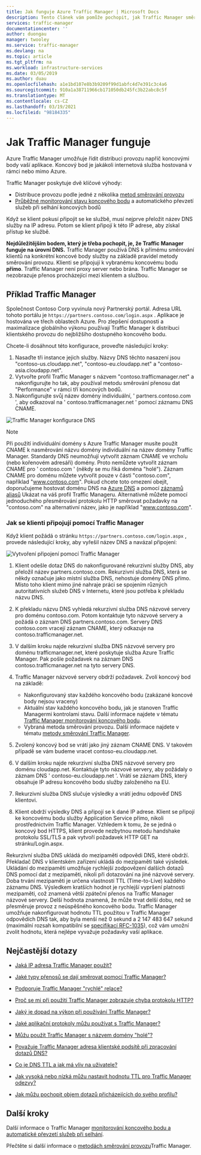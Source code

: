 ```yaml
---
title: Jak funguje Azure Traffic Manager | Microsoft Docs
description: Tento článek vám pomůže pochopit, jak Traffic Manager směrovat provoz pro zajištění vysokého výkonu a dostupnosti webových aplikací.
services: traffic-manager
documentationcenter: ''
author: duongau
manager: twooley
ms.service: traffic-manager
ms.devlang: na
ms.topic: article
ms.tgt_pltfrm: na
ms.workload: infrastructure-services
ms.date: 03/05/2019
ms.author: duau
ms.openlocfilehash: a1e1bd107e8b3b9209f99d1abfc4d7e391c3c4a6
ms.sourcegitcommit: 910a1a38711966cb171050db245fc3b22abc8c5f
ms.translationtype: MT
ms.contentlocale: cs-CZ
ms.lasthandoff: 03/19/2021
ms.locfileid: "98184335"
---
```

# <a name="how-traffic-manager-works"></a>Jak Traffic Manager funguje

Azure Traffic Manager umožňuje řídit distribuci provozu napříč koncovými body vaší aplikace. Koncový bod je jakákoli internetová služba hostovaná v rámci nebo mimo Azure.

Traffic Manager poskytuje dvě klíčové výhody:

- Distribuce provozu podle jedné z několika [metod směrování provozu](traffic-manager-routing-methods.md)
- [Průběžné monitorování stavu koncového bodu](traffic-manager-monitoring.md) a automatického převzetí služeb při selhání koncových bodů

Když se klient pokusí připojit se ke službě, musí nejprve přeložit název DNS služby na IP adresu. Potom se klient připojí k této IP adrese, aby získal přístup ke službě.

**Nejdůležitějším bodem, který je třeba pochopit, je, že Traffic Manager funguje na úrovni DNS.**  Traffic Manager používá DNS k přímému směrování klientů na konkrétní koncové body služby na základě pravidel metody směrování provozu. Klienti se připojují k vybranému koncovému bodu **přímo**. Traffic Manager není proxy server nebo brána. Traffic Manager se nezobrazuje přenos procházející mezi klientem a službou.

## <a name="traffic-manager-example"></a>Příklad Traffic Manager

Společnost Contoso Corp vyvinula nový Partnerský portál. Adresa URL tohoto portálu je `https://partners.contoso.com/login.aspx` . Aplikace je hostována ve třech oblastech Azure. Pro zlepšení dostupnosti a maximalizace globálního výkonu používají Traffic Manager k distribuci klientského provozu do nejbližšího dostupného koncového bodu.

Chcete-li dosáhnout této konfigurace, proveďte následující kroky:

1. Nasaďte tři instance jejich služby. Názvy DNS těchto nasazení jsou "contoso-us.cloudapp.net", "contoso-eu.cloudapp.net" a "contoso-asia.cloudapp.net".
1. Vytvořte profil Traffic Manager s názvem "contoso.trafficmanager.net" a nakonfigurujte ho tak, aby používal metodu směrování přenosu dat "Performance" v rámci tří koncových bodů.
1. Nakonfigurujte svůj název domény individuální, ' partners.contoso.com ', aby odkazoval na ' contoso.trafficmanager.net ' pomocí záznamu DNS CNAME.

![Traffic Manager konfigurace DNS][1]

> [!NOTE]
> Při použití individuální domény s Azure Traffic Manager musíte použít CNAME k nasměrování názvu domény individuální na název domény Traffic Manager. Standardy DNS neumožňují vytvořit záznam CNAME ve vrcholu (nebo kořenovém adresáři) domény. Proto nemůžete vytvořit záznam CNAME pro ' contoso.com ' (někdy se mu říká doména "holé"). Záznam CNAME pro doménu můžete vytvořit pouze v části "contoso.com", například "www.contoso.com". Pokud chcete toto omezení obejít, doporučujeme hostovat doménu DNS na [Azure DNS](../dns/dns-overview.md) a pomocí [záznamů aliasů](../dns/tutorial-alias-tm.md) Ukázat na váš profil Traffic Manageru. Alternativně můžete pomocí jednoduchého přesměrování protokolu HTTP směrovat požadavky na "contoso.com" na alternativní název, jako je například "www.contoso.com".

### <a name="how-clients-connect-using-traffic-manager"></a>Jak se klienti připojují pomocí Traffic Manager

Když klient požádá o stránku `https://partners.contoso.com/login.aspx` , provede následující kroky, aby vyřešil název DNS a navázal připojení:

![Vytvoření připojení pomocí Traffic Manager][2]

1. Klient odešle dotaz DNS do nakonfigurované rekurzivní služby DNS, aby přeložil název partners.contoso.com. Rekurzivní služba DNS, která se někdy označuje jako místní služba DNS, nehostuje domény DNS přímo. Místo toho klient mimo jiné nahraje práci se spojením různých autoritativních služeb DNS v Internetu, které jsou potřeba k překladu názvu DNS.
2. K překladu názvu DNS vyhledá rekurzivní služba DNS názvové servery pro doménu contoso.com. Potom kontaktuje tyto názvové servery a požádá o záznam DNS partners.contoso.com. Servery DNS contoso.com vracejí záznam CNAME, který odkazuje na contoso.trafficmanager.net.
3. V dalším kroku najde rekurzivní služba DNS názvové servery pro doménu trafficmanager.net, které poskytuje služba Azure Traffic Manager. Pak pošle požadavek na záznam DNS contoso.trafficmanager.net na tyto servery DNS.
4. Traffic Manager názvové servery obdrží požadavek. Zvolí koncový bod na základě:

    - Nakonfigurovaný stav každého koncového bodu (zakázané koncové body nejsou vraceny)
    - Aktuální stav každého koncového bodu, jak je stanoven Traffic Managermi kontrolami stavu. Další informace najdete v tématu [Traffic Manager monitorování koncového bodu](traffic-manager-monitoring.md).
    - Vybraná metoda směrování provozu. Další informace najdete v tématu [metody směrování Traffic Manager](traffic-manager-routing-methods.md).

5. Zvolený koncový bod se vrátí jako jiný záznam CNAME DNS. V takovém případě se vám budeme vracet contoso-eu.cloudapp.net.
6. V dalším kroku najde rekurzivní služba DNS názvové servery pro doménu cloudapp.net. Kontaktuje tyto názvové servery, aby požádaly o záznam DNS ' contoso-eu.cloudapp.net '. Vrátí se záznam DNS, který obsahuje IP adresu koncového bodu služby založeného na EU.
7. Rekurzivní služba DNS slučuje výsledky a vrátí jednu odpověď DNS klientovi.
8. Klient obdrží výsledky DNS a připojí se k dané IP adrese. Klient se připojí ke koncovému bodu služby Application Service přímo, nikoli prostřednictvím Traffic Manager. Vzhledem k tomu, že se jedná o koncový bod HTTPS, klient provede nezbytnou metodu handshake protokolu SSL/TLS a pak vytvoří požadavek HTTP GET na stránku/Login.aspx.

Rekurzivní služba DNS ukládá do mezipaměti odpovědi DNS, které obdrží. Překladač DNS v klientském zařízení ukládá do mezipaměti také výsledek. Ukládání do mezipaměti umožňuje rychlejší zodpovězení dalších dotazů DNS pomocí dat z mezipaměti, nikoli při dotazování na jiné názvové servery. Doba trvání mezipaměti je určena vlastností TTL (Time-to-Live) každého záznamu DNS. Výsledkem kratších hodnot je rychlejší vypršení platnosti mezipaměti, což znamená větší zpáteční přenos na Traffic Manager názvové servery. Delší hodnota znamená, že může trvat delší dobu, než se přesměruje provoz z neúspěšného koncového bodu. Traffic Manager umožňuje nakonfigurovat hodnotu TTL použitou v Traffic Manager odpovědích DNS tak, aby byla menší než 0 sekund a 2 147 483 647 sekund (maximální rozsah kompatibilní se [specifikací RFC-1035](https://www.ietf.org/rfc/rfc1035.txt)), což vám umožní zvolit hodnotu, která nejlépe vyvažuje požadavky vaší aplikace.

## <a name="faqs"></a>Nejčastější dotazy

* [Jaká IP adresa Traffic Manager použít?](./traffic-manager-faqs.md#what-ip-address-does-traffic-manager-use)

* [Jaké typy přenosů se dají směrovat pomocí Traffic Manager?](./traffic-manager-faqs.md#what-types-of-traffic-can-be-routed-using-traffic-manager)

* [Podporuje Traffic Manager "rychlé" relace?](./traffic-manager-faqs.md#does-traffic-manager-support-sticky-sessions)

* [Proč se mi při použití Traffic Manager zobrazuje chyba protokolu HTTP?](./traffic-manager-faqs.md#why-am-i-seeing-an-http-error-when-using-traffic-manager)

* [Jaký je dopad na výkon při používání Traffic Manager?](./traffic-manager-faqs.md#what-is-the-performance-impact-of-using-traffic-manager)

* [Jaké aplikační protokoly můžu používat s Traffic Manager?](./traffic-manager-faqs.md#what-application-protocols-can-i-use-with-traffic-manager)

* [Můžu použít Traffic Manager s názvem domény "holé"?](./traffic-manager-faqs.md#can-i-use-traffic-manager-with-a-naked-domain-name)

* [Považuje Traffic Manager adresa klientské podsítě při zpracování dotazů DNS?](./traffic-manager-faqs.md#does-traffic-manager-consider-the-client-subnet-address-when-handling-dns-queries)

* [Co je DNS TTL a jak má vliv na uživatele?](./traffic-manager-faqs.md#what-is-dns-ttl-and-how-does-it-impact-my-users)

* [Jak vysoká nebo nízká můžu nastavit hodnotu TTL pro Traffic Manager odezvy?](./traffic-manager-faqs.md#how-high-or-low-can-i-set-the-ttl-for-traffic-manager-responses)

* [Jak můžu pochopit objem dotazů přicházejících do svého profilu?](./traffic-manager-faqs.md#how-can-i-understand-the-volume-of-queries-coming-to-my-profile)

## <a name="next-steps"></a>Další kroky

Další informace o Traffic Manager [monitorování koncového bodu a automatické převzetí služeb při selhání](traffic-manager-monitoring.md).

Přečtěte si další informace o [metodách směrování provozu](traffic-manager-routing-methods.md)Traffic Manager.

<!--Image references-->
[1]: ./media/traffic-manager-how-traffic-manager-works/dns-configuration.png
[2]: ./media/traffic-manager-how-traffic-manager-works/flow.png